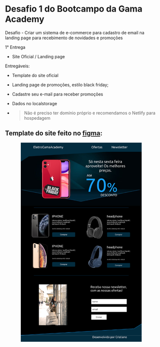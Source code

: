 # Desafio 1 do Bootcampo da Gama Academy

Desafio - Criar um sistema de e-commerce para cadastro de email na landing page para recebimento de novidades e promoções

1° Entrega

- Site Oficial / Landing page

Entregáveis:

- Template do site oficial

- Landing page de promoções, estilo black friday;

- Cadastre seu e-mail para receber promoções

- Dados no localstorage

- > Não é preciso ter domínio próprio e recomendamos o Netlify para hospedagem

## Template do site feito no [figma](https://www.figma.com/file/D6G5RAlbITNJ2Xpf5LmIF3/Eletro-GamaAcademy?node-id=0%3A1):

<center><img src="./img/template.png" alt="template" width="400px"></center>
